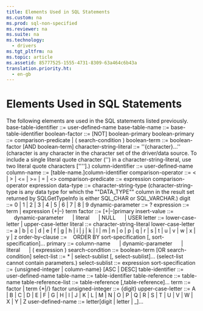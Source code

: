```yaml
---
title: Elements Used in SQL Statements
ms.custom: na
ms.prod: sql-non-specified
ms.reviewer: na
ms.suite: na
ms.technology: 
  - drivers
ms.tgt_pltfrm: na
ms.topic: article
ms.assetid: 85777525-1555-4731-8309-63a464c6b43a
translation.priority.ht: 
  - en-gb
---
```

# Elements Used in SQL Statements
<?xml version="1.0" encoding="utf-8"?>
<developerReferenceWithoutSyntaxDocument xmlns="http://ddue.schemas.microsoft.com/authoring/2003/5" xmlns:xlink="http://www.w3.org/1999/xlink" xmlns:xsi="http://www.w3.org/2001/XMLSchema-instance" xsi:schemaLocation="http://ddue.schemas.microsoft.com/authoring/2003/5 http://dduestorage.blob.core.windows.net/ddueschema/developer.xsd">
  <introduction>
    <para>The following elements are used in the SQL statements listed previously.</para>
  </introduction>
  <section>
    <title>Element</title>
    <content>
      <para>
        <legacyItalic>base-table-identifier</legacyItalic> ::= <legacyItalic>user-defined-name</legacyItalic></para>
      <para>
        <legacyItalic>base-table-name</legacyItalic> ::= <legacyItalic>base-table-identifier</legacyItalic></para>
      <para>
        <legacyItalic>boolean-factor</legacyItalic> ::= [NOT] <legacyItalic>boolean-primary</legacyItalic></para>
      <para>
        <legacyItalic>boolean-primary</legacyItalic> ::= comparison<legacyItalic>-predicate</legacyItalic> | ( <legacyItalic>search-condition</legacyItalic> )</para>
      <para>
        <legacyItalic>boolean-term</legacyItalic> ::= <legacyItalic>boolean-factor</legacyItalic> [AND <legacyItalic>boolean-term</legacyItalic>]</para>
      <para>
        <legacyItalic>character-string-literal</legacyItalic> ::= ''{<legacyItalic>character</legacyItalic>}...'' (<legacyItalic>character </legacyItalic>is any character in the character set of the driver/data source. To include a single literal quote character ('') in a character-string-literal, use two literal quote characters [''''].)</para>
      <para>
        <legacyItalic>column-identifier</legacyItalic> ::= <legacyItalic>user-defined-name</legacyItalic></para>
      <para>
        <legacyItalic>column-name</legacyItalic> ::= [<legacyItalic>table-name</legacyItalic>.]<legacyItalic>column-identifier</legacyItalic></para>
      <para>
        <legacyItalic>comparison-operator</legacyItalic> ::= &lt; | &gt; | &lt;= | &gt;= | = | &lt;&gt;</para>
      <para>
        <legacyItalic>comparison-predicate</legacyItalic> ::= <legacyItalic>expression</legacyItalic> comparison-operator expression</para>
      <para>
        <legacyItalic>data-type</legacyItalic> ::= <legacyItalic>character-string-type</legacyItalic> (<legacyItalic>character-string-type </legacyItalic>is any data type for which the ""DATA_TYPE"" column in the result set returned by SQLGetTypeInfo is either SQL_CHAR or SQL_VARCHAR.)</para>
      <para>
        <legacyItalic>digit</legacyItalic> ::= 0 | 1 | 2 | 3 | 4 | 5 | 6 | 7 | 8 | 9 </para>
      <para>
        <legacyItalic>dynamic-parameter</legacyItalic> ::= ?</para>
      <para>
        <legacyItalic>expression </legacyItalic>::= term | expression {+|–} term</para>
      <para>
        <legacyItalic>factor</legacyItalic> ::= [<legacyItalic>+</legacyItalic>|<legacyItalic>–</legacyItalic>]<legacyItalic>primary</legacyItalic></para>
      <para>
        <legacyItalic>insert-value</legacyItalic> ::= </para>
      <para>     <legacyItalic>dynamic-parameter</legacyItalic> </para>
      <para>     | <legacyItalic>literal</legacyItalic> </para>
      <para>     | NULL </para>
      <para>     | USER</para>
      <para>
        <legacyItalic>letter</legacyItalic> ::= <legacyItalic>lower-case-letter | upper-case-letter</legacyItalic></para>
      <para>
        <legacyItalic>literal</legacyItalic> ::= <legacyItalic>character-string-literal</legacyItalic></para>
      <para>
        <legacyItalic>lower-case-letter</legacyItalic> ::= a | b | c | d | e | f | g | h | i | j | k | l | m | n | o | p | q | r | s | t | u | v | w | x | y | z</para>
      <para>
        <legacyItalic>order-by-clause</legacyItalic> ::=    ORDER BY <legacyItalic>sort-specification</legacyItalic> [, <legacyItalic>sort-specification</legacyItalic>]...</para>
      <para>
        <legacyItalic>primary</legacyItalic> ::= <legacyItalic>column-name</legacyItalic> </para>
      <para>     | <legacyItalic>dynamic-parameter</legacyItalic> </para>
      <para>     | <legacyItalic>literal</legacyItalic> </para>
      <para>     | ( <legacyItalic>expression</legacyItalic> )</para>
      <para>
        <legacyItalic>search-condition</legacyItalic> ::= <legacyItalic>boolean-term</legacyItalic> [OR <legacyItalic>search-condition</legacyItalic>]</para>
      <para>
        <legacyItalic>select-list</legacyItalic> ::= * | <legacyItalic>select-sublist</legacyItalic> [, <legacyItalic>select-sublist</legacyItalic>]...  (<legacyItalic>select-list</legacyItalic> cannot contain parameters.)</para>
      <para>
        <legacyItalic>select-sublist</legacyItalic> ::= <legacyItalic>expression</legacyItalic></para>
      <para>
        <legacyItalic>sort-specification</legacyItalic> ::= {<legacyItalic>unsigned-integer | column-name</legacyItalic>} [<legacyItalic>ASC | DESC</legacyItalic>]</para>
      <para>
        <legacyItalic>table-identifier</legacyItalic> ::= <legacyItalic>user-defined-name</legacyItalic></para>
      <para>
        <legacyItalic>table-name</legacyItalic> ::= <legacyItalic>table-identifier</legacyItalic></para>
      <para>
        <legacyItalic>table-reference </legacyItalic>::= <legacyItalic>table-name</legacyItalic></para>
      <para>
        <legacyItalic>table-reference-list</legacyItalic> ::= <legacyItalic>table-reference</legacyItalic> [,<legacyItalic>table-reference</legacyItalic>]...</para>
      <para>         <legacyItalic>term</legacyItalic> ::= <legacyItalic>factor</legacyItalic> | <legacyItalic>term</legacyItalic> {*|<legacyItalic>/</legacyItalic>} <legacyItalic>factor</legacyItalic></para>
      <para>         <legacyItalic>unsigned-integer</legacyItalic> ::= {<legacyItalic>digit</legacyItalic>}</para>
      <para>         <legacyItalic>upper-case-letter</legacyItalic> ::= <legacyItalic>A | B | C | D | E | F | G | H | I | J | K | L | M | N | O | P | Q | R | S | T | U | V | W | X | Y | Z</legacyItalic></para>
      <para>         <legacyItalic>user-defined-name</legacyItalic> ::= <legacyItalic>letter</legacyItalic>[<legacyItalic>digit</legacyItalic> | <legacyItalic>letter</legacyItalic> | <legacyItalic>_</legacyItalic>]...</para>
    </content>
  </section>
  <relatedTopics />
</developerReferenceWithoutSyntaxDocument>